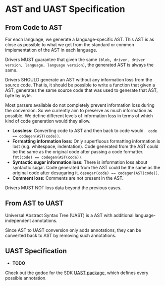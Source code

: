 
# AST and UAST Specification

## From Code to AST

For each language, we generate a language-specific AST. This AST is as close as
possible to what we get from the standard or common implementation of the AST in
each language.

Drivers MUST guarantee that given the same
`(blob, driver, driver version, language, language version)`, the generated AST
is always the same.

Drivers SHOULD generate an AST without any information loss from the source code.
That is, it should be possible to write a function that given a AST, generates
the same source code that was used to generate that AST, byte by byte.

Most parsers available do not completely prevent information loss during the
conversion. So we currently aim to preserve as much information as possible.
We define different levels of information loss in terms of which kind of code
generation would they allow.

* **Lossless:** Converting code to AST and then back to code would.
  ` code == codegen(AST(code))`.
* **Formatting information loss:** Only superfluous formatting information is lost
  (e.g. whitespace, indentation). Code generated from the AST could be the same
  as the original code after passing a code formatter. `fmt(code) == codegen(AST(code))`.
* **Syntactic sugar information loss:** There is information loss about syntactic
  sugar. Code generated from the AST could be the same as the original code after
  desugaring it. `desugar(code) == codegen(AST(code))`.
* **Comment loss:** Comments are not present in the AST.

Drivers MUST NOT loss data beyond the previous cases.

## From AST to UAST

Universal Abstract Syntax Tree (UAST) is a AST with additional
language-independent annotations.

Since AST to UAST conversion only adds annotations, they can be converted back
to AST by removing such annotations.

## UAST Specification

 * **TODO**

Check out the godoc for the SDK [UAST package](https://godoc.org/github.com/bblfsh/sdk/uast),
which defines every possible annotation.
